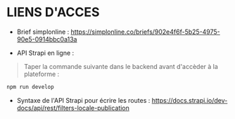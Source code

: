 # LIENS D'ACCES

- Brief simplonline :
https://simplonline.co/briefs/902e4f6f-5b25-4975-90e5-0914bbc0a13a

- API Strapi en ligne :

> Taper la commande suivante dans le backend avant d'accèder à la plateforme :
```bash
npm run develop
```


- Syntaxe de l'API Strapi pour écrire les routes :
https://docs.strapi.io/dev-docs/api/rest/filters-locale-publication
